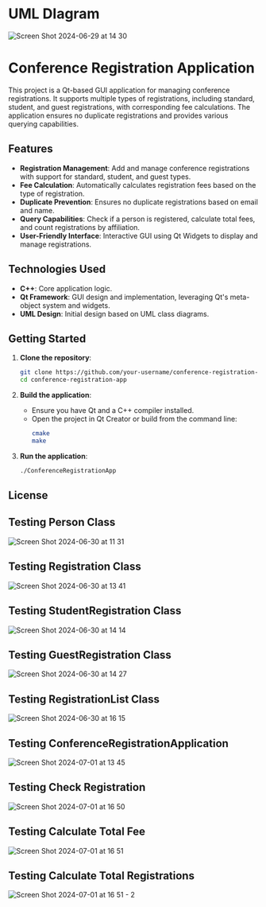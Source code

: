 # UML DIagram

![Screen Shot 2024-06-29 at 14 30](https://github.com/Sequence-94/Conference_Registration_Application/assets/53806574/233fb997-e9d9-43b5-bbd9-49cf0d0f6622)


# Conference Registration Application

This project is a Qt-based GUI application for managing conference registrations. It supports multiple types of registrations, including standard, student, and guest registrations, with corresponding fee calculations. The application ensures no duplicate registrations and provides various querying capabilities.

## Features

- **Registration Management**: Add and manage conference registrations with support for standard, student, and guest types.
- **Fee Calculation**: Automatically calculates registration fees based on the type of registration.
- **Duplicate Prevention**: Ensures no duplicate registrations based on email and name.
- **Query Capabilities**: Check if a person is registered, calculate total fees, and count registrations by affiliation.
- **User-Friendly Interface**: Interactive GUI using Qt Widgets to display and manage registrations.

## Technologies Used

- **C++**: Core application logic.
- **Qt Framework**: GUI design and implementation, leveraging Qt's meta-object system and widgets.
- **UML Design**: Initial design based on UML class diagrams.

## Getting Started

1. **Clone the repository**:
    ```sh
    git clone https://github.com/your-username/conference-registration-app.git
    cd conference-registration-app
    ```

2. **Build the application**:
    - Ensure you have Qt and a C++ compiler installed.
    - Open the project in Qt Creator or build from the command line:
      ```sh
      cmake
      make
      ```

3. **Run the application**:
    ```sh
    ./ConferenceRegistrationApp
    ```

## License

## Testing Person Class

![Screen Shot 2024-06-30 at 11 31](https://github.com/Sequence-94/Conference_Registration_Application/assets/53806574/548a4c51-4e23-4014-9300-2d4f6deffdca)


## Testing Registration Class

![Screen Shot 2024-06-30 at 13 41](https://github.com/Sequence-94/Conference_Registration_Application/assets/53806574/9bae2f31-c43d-47e1-b6d8-56c6d422bd57)


## Testing StudentRegistration Class

![Screen Shot 2024-06-30 at 14 14](https://github.com/Sequence-94/Conference_Registration_Application/assets/53806574/bef85f74-12f7-4b96-8179-035c75fde32c)

## Testing GuestRegistration Class

![Screen Shot 2024-06-30 at 14 27](https://github.com/Sequence-94/Conference_Registration_Application/assets/53806574/a7fa4148-3658-40ae-a70f-d4ff6dec96ab)

## Testing RegistrationList Class

![Screen Shot 2024-06-30 at 16 15](https://github.com/Sequence-94/Conference_Registration_Application/assets/53806574/8481c275-ce0b-4a7d-b832-dd6b74b1d96b)

## Testing ConferenceRegistrationApplication

![Screen Shot 2024-07-01 at 13 45](https://github.com/Sequence-94/Conference_Registration_Application/assets/53806574/6f8a6316-aa2d-4879-b3b0-f9288bd561ed)

## Testing Check Registration

![Screen Shot 2024-07-01 at 16 50](https://github.com/Sequence-94/Conference_Registration_Application/assets/53806574/46adb68d-82cf-4656-8dff-f6c6749083a2)


## Testing Calculate Total Fee

![Screen Shot 2024-07-01 at 16 51](https://github.com/Sequence-94/Conference_Registration_Application/assets/53806574/e572dd84-212a-4fd1-be71-a3daf693b341)


## Testing Calculate Total Registrations

![Screen Shot 2024-07-01 at 16 51 - 2](https://github.com/Sequence-94/Conference_Registration_Application/assets/53806574/dc09502d-40e2-4ca1-b789-c0c3da8b0587)

